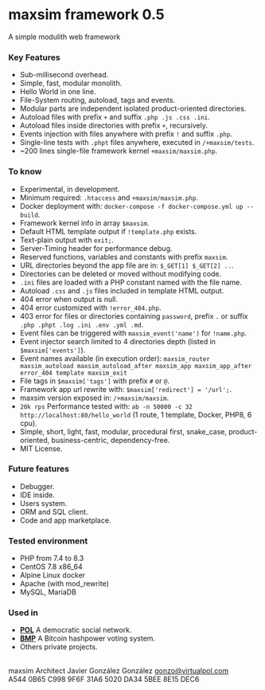 # maxsim framework 0.5

A simple modulith web framework


### Key Features
* Sub-millisecond overhead.
* Simple, fast, modular monolith.
* Hello World in one line.
* File-System routing, autoload, tags and events.
* Modular parts are independent isolated product-oriented directories.
* Autoload files with prefix `+` and suffix `.php .js .css .ini`.
* Autoload files inside directories with prefix `+`, recursively.
* Events injection with files anywhere with prefix `!` and suffix `.php`.
* Single-line tests with `.phpt` files anywhere, executed in `/+maxsim/tests`.
* ~200 lines single-file framework kernel `+maxsim/maxsim.php`.


### To know
* Experimental, in development.
* Minimum required: `.htaccess` and `+maxsim/maxsim.php`.
* Docker deployment with: `docker-compose -f docker-compose.yml up --build`.
* Framework kernel info in array `$maxsim`.
* Default HTML template output if `!template.php` exists.
* Text-plain output with `exit;`.
* Server-Timing header for performance debug.
* Reserved functions, variables and constants with prefix `maxsim`.
* URL directories beyond the app file are in: `$_GET[1] $_GET[2] ..`.
* Directories can be deleted or moved without modifying code.
* `.ini` files are loaded with a PHP constant named with the file name.
* Autoload `.css` and `.js` files included in template HTML output.
* 404 error when output is null.
* 404 error customized with `!error_404.php`.
* 403 error for files or directories containing `password`, prefix `.` or suffix `.php .phpt .log .ini .env .yml .md`.
* Event files can be triggered with `maxsim_event('name')` for `!name.php`.
* Event injector search limited to 4 directories depth (listed in `$maxsim['events']`).
* Event names available (in execution order): `maxsim_router maxsim_autoload maxsim_autoload_after maxsim_app maxsim_app_after error_404 template maxsim_exit`
* File tags in `$maxsim['tags']` with prefix `#` or `@`.
* Framework app url rewrite with: `$maxsim['redirect'] = '/url';`.
* maxsim version exposed in: `/+maxsim/maxsim`.
* `20k rps` Performance tested with: `ab -n 50000 -c 32 http://localhost:80/hello_world` (1 route, 1 template, Docker, PHP8, 6 cpu).
* Simple, short, light, fast, modular, procedural first, snake_case, product-oriented, business-centric, dependency-free.
* MIT License.


### Future features
* Debugger.
* IDE inside.
* Users system.
* ORM and SQL client.
* Code and app marketplace.


### Tested environment
* PHP from 7.4 to 8.3
* CentOS 7.8 x86_64
* Alpine Linux docker
* Apache (with mod_rewrite)
* MySQL, MariaDB


### Used in
- **[POL](https://github.com/JavierGonzalez/POL)** A democratic social network.
- **[BMP](https://github.com/JavierGonzalez/BMP)** A Bitcoin hashpower voting system.
- Others private projects.


\
maxsim Architect
Javier González González <gonzo@virtualpol.com> \
A544 0B65 C998 9F6F 31A6 5020 DA34 5BEE 8E15 DEC6